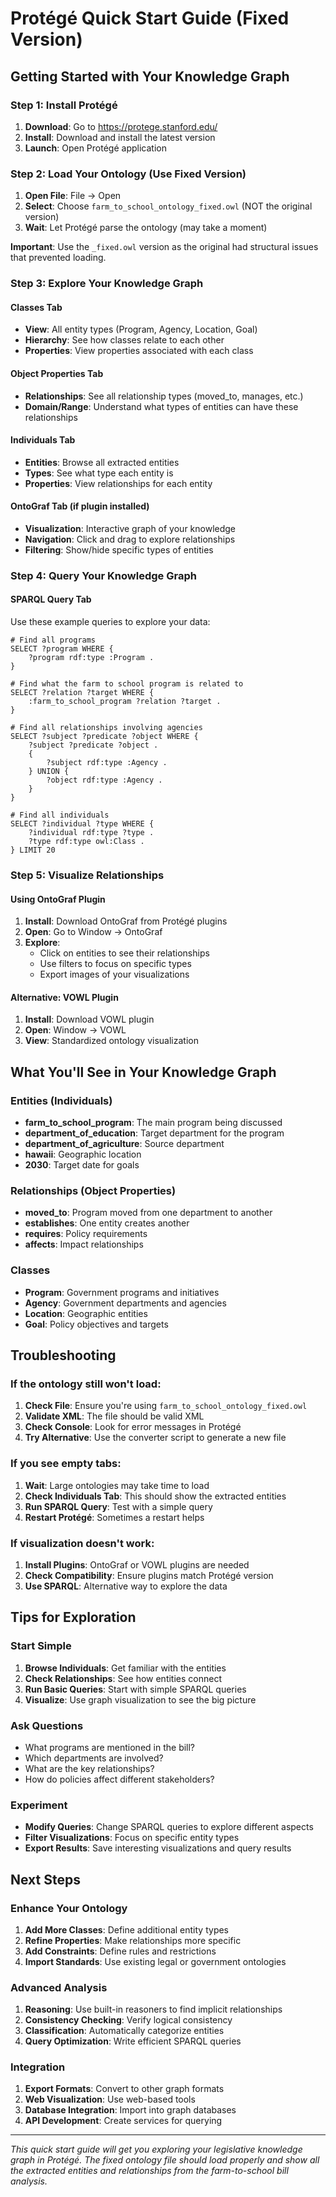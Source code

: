 # Protégé Quick Start Guide (Fixed Version)

## Getting Started with Your Knowledge Graph

### Step 1: Install Protégé
1. **Download**: Go to https://protege.stanford.edu/
2. **Install**: Download and install the latest version
3. **Launch**: Open Protégé application

### Step 2: Load Your Ontology (Use Fixed Version)
1. **Open File**: File → Open
2. **Select**: Choose `farm_to_school_ontology_fixed.owl` (NOT the original version)
3. **Wait**: Let Protégé parse the ontology (may take a moment)

**Important**: Use the `_fixed.owl` version as the original had structural issues that prevented loading.

### Step 3: Explore Your Knowledge Graph

#### Classes Tab
- **View**: All entity types (Program, Agency, Location, Goal)
- **Hierarchy**: See how classes relate to each other
- **Properties**: View properties associated with each class

#### Object Properties Tab
- **Relationships**: See all relationship types (moved_to, manages, etc.)
- **Domain/Range**: Understand what types of entities can have these relationships

#### Individuals Tab
- **Entities**: Browse all extracted entities
- **Types**: See what type each entity is
- **Properties**: View relationships for each entity

#### OntoGraf Tab (if plugin installed)
- **Visualization**: Interactive graph of your knowledge
- **Navigation**: Click and drag to explore relationships
- **Filtering**: Show/hide specific types of entities

### Step 4: Query Your Knowledge Graph

#### SPARQL Query Tab
Use these example queries to explore your data:

```sparql
# Find all programs
SELECT ?program WHERE {
    ?program rdf:type :Program .
}

# Find what the farm to school program is related to
SELECT ?relation ?target WHERE {
    :farm_to_school_program ?relation ?target .
}

# Find all relationships involving agencies
SELECT ?subject ?predicate ?object WHERE {
    ?subject ?predicate ?object .
    {
        ?subject rdf:type :Agency .
    } UNION {
        ?object rdf:type :Agency .
    }
}

# Find all individuals
SELECT ?individual ?type WHERE {
    ?individual rdf:type ?type .
    ?type rdf:type owl:Class .
} LIMIT 20
```

### Step 5: Visualize Relationships

#### Using OntoGraf Plugin
1. **Install**: Download OntoGraf from Protégé plugins
2. **Open**: Go to Window → OntoGraf
3. **Explore**: 
   - Click on entities to see their relationships
   - Use filters to focus on specific types
   - Export images of your visualizations

#### Alternative: VOWL Plugin
1. **Install**: Download VOWL plugin
2. **Open**: Window → VOWL
3. **View**: Standardized ontology visualization

## What You'll See in Your Knowledge Graph

### Entities (Individuals)
- **farm_to_school_program**: The main program being discussed
- **department_of_education**: Target department for the program
- **department_of_agriculture**: Source department
- **hawaii**: Geographic location
- **2030**: Target date for goals

### Relationships (Object Properties)
- **moved_to**: Program moved from one department to another
- **establishes**: One entity creates another
- **requires**: Policy requirements
- **affects**: Impact relationships

### Classes
- **Program**: Government programs and initiatives
- **Agency**: Government departments and agencies
- **Location**: Geographic entities
- **Goal**: Policy objectives and targets

## Troubleshooting

### If the ontology still won't load:
1. **Check File**: Ensure you're using `farm_to_school_ontology_fixed.owl`
2. **Validate XML**: The file should be valid XML
3. **Check Console**: Look for error messages in Protégé
4. **Try Alternative**: Use the converter script to generate a new file

### If you see empty tabs:
1. **Wait**: Large ontologies may take time to load
2. **Check Individuals Tab**: This should show the extracted entities
3. **Run SPARQL Query**: Test with a simple query
4. **Restart Protégé**: Sometimes a restart helps

### If visualization doesn't work:
1. **Install Plugins**: OntoGraf or VOWL plugins are needed
2. **Check Compatibility**: Ensure plugins match Protégé version
3. **Use SPARQL**: Alternative way to explore the data

## Tips for Exploration

### Start Simple
1. **Browse Individuals**: Get familiar with the entities
2. **Check Relationships**: See how entities connect
3. **Run Basic Queries**: Start with simple SPARQL queries
4. **Visualize**: Use graph visualization to see the big picture

### Ask Questions
- What programs are mentioned in the bill?
- Which departments are involved?
- What are the key relationships?
- How do policies affect different stakeholders?

### Experiment
- **Modify Queries**: Change SPARQL queries to explore different aspects
- **Filter Visualizations**: Focus on specific entity types
- **Export Results**: Save interesting visualizations and query results

## Next Steps

### Enhance Your Ontology
1. **Add More Classes**: Define additional entity types
2. **Refine Properties**: Make relationships more specific
3. **Add Constraints**: Define rules and restrictions
4. **Import Standards**: Use existing legal or government ontologies

### Advanced Analysis
1. **Reasoning**: Use built-in reasoners to find implicit relationships
2. **Consistency Checking**: Verify logical consistency
3. **Classification**: Automatically categorize entities
4. **Query Optimization**: Write efficient SPARQL queries

### Integration
1. **Export Formats**: Convert to other graph formats
2. **Web Visualization**: Use web-based tools
3. **Database Integration**: Import into graph databases
4. **API Development**: Create services for querying

---

*This quick start guide will get you exploring your legislative knowledge graph in Protégé. The fixed ontology file should load properly and show all the extracted entities and relationships from the farm-to-school bill analysis.*
